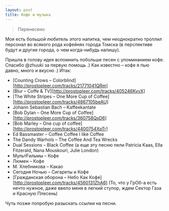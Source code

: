 ```yaml
---
layout: post
title: Кофе и музыка
---
```

> Перенесено

Моя есть большой любитель этого напитка, чем неоднократно троллил персонал во всякого рода кофейнях города Томска (в перспективе будут и другие города, о чем когда-нибудь напишу).

Пришла в голову идея вспомнить побольше песен с упоминанием кофе. Спасибо @zhuuki за первую помощь .) Как известно – кофе я пью давно, много и вкусно .) Итак:

*   [Counting Crows – Colorblind][http://prostopleer.com/tracks/21771041QRm]
*   [Blur – Coffe &amp; TV][http://prostopleer.com/tracks/405246KvvX]
*   [The White Stripes – One More Cup of Coffee][http://prostopleer.com/tracks/4867105beAU]
*   Johann Sebastian Bach – Kaffeekantate
*   [Bob Dylan – One More Cup of Coffee][http://prostopleer.com/tracks/360758QxD6]
*   [Bob Marley – One cup of coffee][http://prostopleer.com/tracks/4400754XpTr]
*   Ed Bassmaster – Coffee Coffee I like Coffee
*   The Dandy Warhols – The Coffee And Tea Wrecks
*   Dual Sessions – Black Coffee (а еще эту песню пели Patricia Kaas, Ella Fitzerald, Nana Mouskouri, Julie London)
*   МультFильмы – Кофе
*   Люмен – Кофе
*   М. Хлебникова – Какао
*   Сегодня Ночью – Сигареты и Кофе
*   [Гражданская оборона – Небо Как Кофе][http://prostopleer.com/tracks/4560131ZhA6]
    (То, что у ГрОб-а есть нечто нужное, даже ввело меня в легкий ступор, ждем Сектор Газа и Красную Плесень)

Чуть позже попробую разыскать ссылки на песни.
